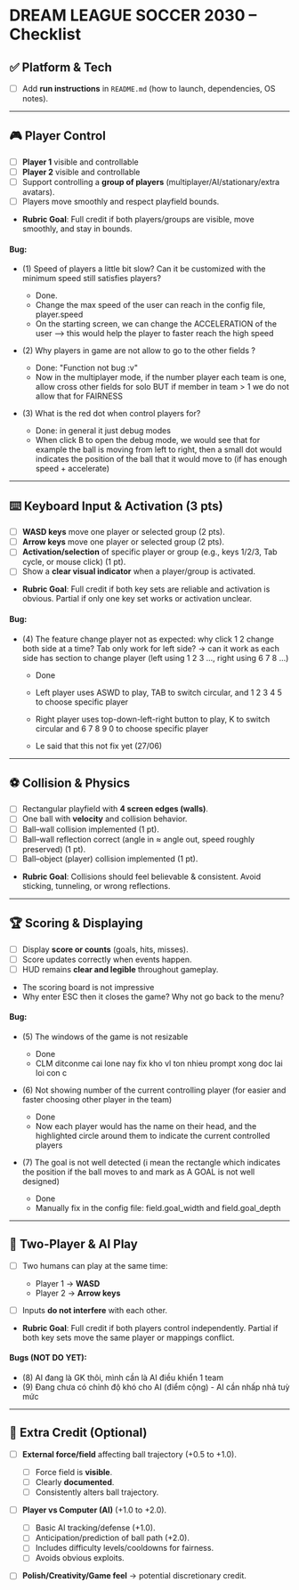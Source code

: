 # DREAM LEAGUE SOCCER 2030 – Checklist

## ✅ Platform & Tech

* [ ] Add **run instructions** in `README.md` (how to launch, dependencies, OS notes).

---

## 🎮 Player Control

* [ ] **Player 1** visible and controllable
* [ ] **Player 2** visible and controllable
* [ ] Support controlling a **group of players** (multiplayer/AI/stationary/extra avatars).
* [ ] Players move smoothly and respect playfield bounds.
* **Rubric Goal**: Full credit if both players/groups are visible, move smoothly, and stay in bounds.

#### Bug: 
- (1) Speed of players a little bit slow? Can it be customized with the minimum speed still satisfies players? 
  - Done. 
  - Change the max speed of the user can reach in the config file, player.speed 
  - On the starting screen, we can change the ACCELERATION of the user --> this would help the player to faster reach the high speed

- (2) Why players in game are not allow to go to the other fields ?
  - Done: "Function not bug :v"
  - Now in the multiplayer mode, if the number player each team is one, allow cross other fields for solo BUT if member in team > 1 we do not allow that for FAIRNESS

- (3) What is the red dot when control players for?
  - Done: in general it just debug modes
  - When click B to open the debug mode, we would see that for example the ball is moving from left to right, then a small dot would indicates the position of the ball that it would move to (if has enough speed + accelerate)


---

## ⌨️ Keyboard Input & Activation (3 pts)

* [ ] **WASD keys** move one player or selected group (2 pts).
* [ ] **Arrow keys** move one player or selected group (2 pts).
* [ ] **Activation/selection** of specific player or group (e.g., keys 1/2/3, Tab cycle, or mouse click) (1 pt).
* [ ] Show a **clear visual indicator** when a player/group is activated.
* **Rubric Goal**: Full credit if both key sets are reliable and activation is obvious. Partial if only one key set works or activation unclear.

#### Bug:
- (4) The feature change player not as expected: why click 1 2 change both side at a time? Tab only work for left side? -> can it work as each side has section to change player (left using 1 2 3 ..., right using 6 7 8 ...)

  - Done 
  - Left player uses ASWD to play, TAB to switch circular, and 1 2 3 4 5 to choose specific player 
  - Right player uses top-down-left-right button to play, K to switch circular and 6 7 8 9 0 to choose specific player

  - Le said that this not fix yet (27/06)
---

## ⚽ Collision & Physics

* [ ] Rectangular playfield with **4 screen edges (walls)**.
* [ ] One ball with **velocity** and collision behavior.
* [ ] Ball–wall collision implemented (1 pt).
* [ ] Ball–wall reflection correct (angle in ≈ angle out, speed roughly preserved) (1 pt).
* [ ] Ball–object (player) collision implemented (1 pt).
* **Rubric Goal**: Collisions should feel believable & consistent. Avoid sticking, tunneling, or wrong reflections.

---

## 🏆 Scoring & Displaying

* [ ] Display **score or counts** (goals, hits, misses).
* [ ] Score updates correctly when events happen.
* [ ] HUD remains **clear and legible** throughout gameplay.
- The scoring board is not impressive
- Why enter ESC then it closes the game? Why not go back to the menu?

#### Bug:

- (5) The windows of the game is not resizable
  - Done 
  - CLM ditconme cai lone nay fix kho vl ton nhieu prompt xong doc lai loi con c

- (6) Not showing number of the current controlling player (for easier and faster choosing other player in the team)
  - Done
  - Now each player would has the name on their head, and the highlighted circle around them to indicate the current controlled players 


- (7) The goal is not well detected (i mean the rectangle which indicates the position if the ball moves to and mark as A GOAL is not well designed)
  - Done
  - Manually fix in the config file: field.goal_width and field.goal_depth

---

## 👥 Two-Player & AI Play

* [ ] Two humans can play at the same time:

  * Player 1 → **WASD**
  * Player 2 → **Arrow keys**
* [ ] Inputs **do not interfere** with each other.
* **Rubric Goal**: Full credit if both players control independently. Partial if both key sets move the same player or mappings conflict.

#### Bugs (NOT DO YET):

- (8) AI đang là GK thôi, mình cần là AI điều khiển 1 team
- (9) Đang chưa có chỉnh độ khó cho AI (điểm cộng) - AI cần nhấp nhả tuỳ mức

---

## 🌟 Extra Credit (Optional)

* [ ] **External force/field** affecting ball trajectory (+0.5 to +1.0).

  * [ ] Force field is **visible**.
  * [ ] Clearly **documented**.
  * [ ] Consistently alters ball trajectory.
* [ ] **Player vs Computer (AI)** (+1.0 to +2.0).

  * [ ] Basic AI tracking/defense (+1.0).
  * [ ] Anticipation/prediction of ball path (+2.0).
  * [ ] Includes difficulty levels/cooldowns for fairness.
  * [ ] Avoids obvious exploits.
* [ ] **Polish/Creativity/Game feel** → potential discretionary credit.
